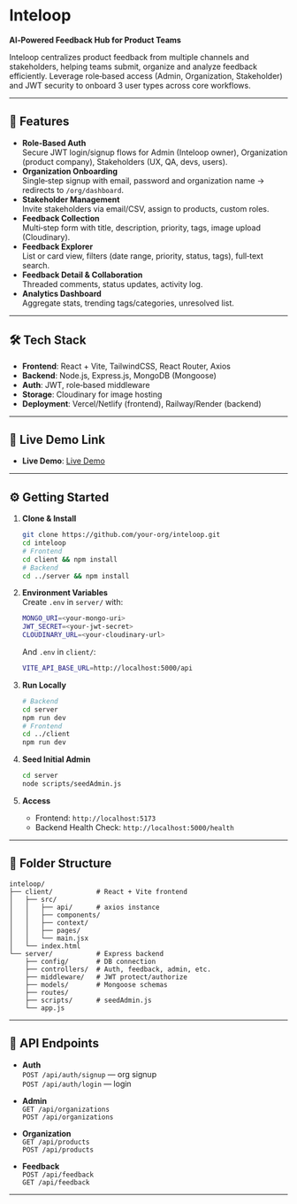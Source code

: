 # Inteloop

**AI‑Powered Feedback Hub for Product Teams**

Inteloop centralizes product feedback from multiple channels and stakeholders, helping teams submit, organize and analyze feedback efficiently. Leverage role‑based access (Admin, Organization, Stakeholder) and JWT security to onboard 3 user types across core workflows.  

---

## 🚀 Features

- **Role‑Based Auth**  
  Secure JWT login/signup flows for Admin (Inteloop owner), Organization (product company), Stakeholders (UX, QA, devs, users).  
- **Organization Onboarding**  
  Single‑step signup with email, password and organization name → redirects to `/org/dashboard`.  
- **Stakeholder Management**  
  Invite stakeholders via email/CSV, assign to products, custom roles.  
- **Feedback Collection**  
  Multi‑step form with title, description, priority, tags, image upload (Cloudinary).  
- **Feedback Explorer**  
  List or card view, filters (date range, priority, status, tags), full‑text search.  
- **Feedback Detail & Collaboration**  
  Threaded comments, status updates, activity log.  
- **Analytics Dashboard**  
  Aggregate stats, trending tags/categories, unresolved list.  

---

## 🛠 Tech Stack

- **Frontend**: React + Vite, TailwindCSS, React Router, Axios  
- **Backend**: Node.js, Express.js, MongoDB (Mongoose)  
- **Auth**: JWT, role‑based middleware  
- **Storage**: Cloudinary for image hosting  
- **Deployment**: Vercel/Netlify (frontend), Railway/Render (backend)

---

## 🔗 Live Demo Link

- **Live Demo**: [Live Demo](https://inteloop-y843kkt7x-selviraja-pasagadugulas-projects.vercel.app/)

---

## ⚙️ Getting Started

1. **Clone & Install**  
   ```bash
   git clone https://github.com/your-org/inteloop.git
   cd inteloop
   # Frontend
   cd client && npm install
   # Backend
   cd ../server && npm install
   ```

2. **Environment Variables**  
   Create `.env` in `server/` with:
   ```bash
   MONGO_URI=<your-mongo-uri>
   JWT_SECRET=<your-jwt-secret>
   CLOUDINARY_URL=<your-cloudinary-url>
   ```
   And `.env` in `client/`:
   ```bash
   VITE_API_BASE_URL=http://localhost:5000/api
   ```

3. **Run Locally**  
   ```bash
   # Backend
   cd server
   npm run dev
   # Frontend
   cd ../client
   npm run dev
   ```

4. **Seed Initial Admin**  
   ```bash
   cd server
   node scripts/seedAdmin.js
   ```

5. **Access**  
   - Frontend: `http://localhost:5173`  
   - Backend Health Check: `http://localhost:5000/health`

---

## 📝 Folder Structure

```
inteloop/
├── client/           # React + Vite frontend
│   ├── src/
│   │   ├── api/      # axios instance
│   │   ├── components/
│   │   ├── context/
│   │   ├── pages/
│   │   └── main.jsx
│   └── index.html
└── server/           # Express backend
    ├── config/       # DB connection
    ├── controllers/  # Auth, feedback, admin, etc.
    ├── middleware/   # JWT protect/authorize
    ├── models/       # Mongoose schemas
    ├── routes/
    ├── scripts/      # seedAdmin.js
    └── app.js
```

---

## 📄 API Endpoints

- **Auth**  
  `POST /api/auth/signup` — org signup  
  `POST /api/auth/login` — login  

- **Admin**  
  `GET /api/organizations`  
  `POST /api/organizations`  

- **Organization**  
  `GET /api/products`  
  `POST /api/products`  

- **Feedback**  
  `POST /api/feedback`  
  `GET /api/feedback`  

---
